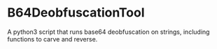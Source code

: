 # B64DeobfuscationTool
A python3 script that runs base64 deobfuscation on strings, including functions to carve and reverse.
